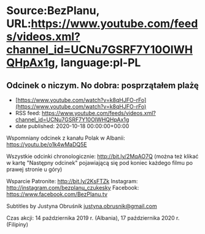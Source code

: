 # Source:BezPlanu, URL:https://www.youtube.com/feeds/videos.xml?channel_id=UCNu7GSRF7Y10OIWHQHpAx1g, language:pl-PL

## Odcinek o niczym. No dobra: posprzątałem plażę
 - [https://www.youtube.com/watch?v=k8qHJFO-rFo](https://www.youtube.com/watch?v=k8qHJFO-rFo)
 - RSS feed: https://www.youtube.com/feeds/videos.xml?channel_id=UCNu7GSRF7Y10OIWHQHpAx1g
 - date published: 2020-10-18 00:00:00+00:00

Wspomniany odcinek z kanału Polak w Albanii:
https://youtu.be/o1k4wMaDQ5E

Wszystkie odcinki chronologicznie: http://bit.ly/2MqAO7Q
(można też klikać w kartę "Następny odcinek" pojawiającą się pod koniec każdego filmu po prawej stronie u góry)

Wsparcie Patronite: http://bit.ly/2KsFTZk 
Instagram: http://instagram.com/bezplanu_czukesky 
Facebook: https://www.facebook.com/BezPlanu.tv 

Subtitles by Justyna Obruśnik justyna.obrusnik@gmail.com

Czas akcji: 14 października 2019 r. (Albania), 17 października 2020 r. (Filipiny)

